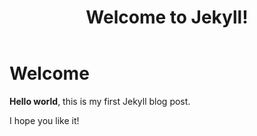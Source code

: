 ﻿---
layout: splash
classes:
  - landing
  - dark-theme
title:  "Welcome to Jekyll!"
---

# Welcome

**Hello world**, this is my first Jekyll blog post.

I hope you like it!
